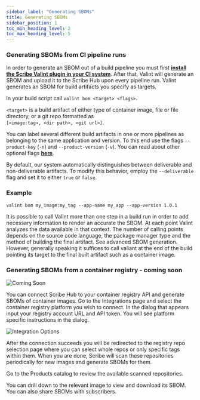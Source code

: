 ```yaml
---
sidebar_label: "Generating SBOMs"
title: Generating SBOMs
sidebar_position: 1
toc_min_heading_level: 2
toc_max_heading_level: 5
---
```


### Generating SBOMs from CI pipeline runs

In order to generate an SBOM out of a build pipeline you must first **[install the Scribe Valint plugin in your CI system](../integrating-scribe/ci-integrations/)**. After that, Valint will generate an SBOM and upload it to the Scribe Hub upon every pipeline run. Valint generates an SBOM for build artifacts you specify as targets. 

In your build script call `valint bom <target> <flags>`.

`<target>` is a build artifact of either type of container image, file or file directory, or a git repo formatted as  
`[<image:tag>, <dir path>, <git url>]`.  

You can label several different build artifacts in one or more pipelines as belonging to the same application and version. To this end use the flags `--product-key` (`-n`) and `--product-version` (`-v`). You can read about other optional flags **[here](../integrating-scribe/valint/command/valint_bom/#optional-flags)**.


By default, our system automatically distinguishes between deliverable and non-deliverable artifacts. To modify this behavior, employ the `--deliverable` flag and set it to either `true` or `false`.

### Example

```
valint bom my_image:my_tag --app-name my_app --app-version 1.0.1
```

It is possible to call Valint more than one step in a build run in order to add necessary information to render an accurate the SBOM. At each point Valint analyzes the data available in that context. The number of calling points depends on the source code language, the package manager type and the method of building the final artifact. See advanced SBOM generation. However, generally speaking it suffices to call valiant at the end of the build pointing its target to the final built artifact such as a container image.

### Generating SBOMs from a container registry - coming soon

<img src='../../../../img/help/coming-soon.jpg' alt='Coming Soon'/>

You can connect Scribe Hub to your container registry API and generate SBOMs of container images.
Go to the Integrations page and select the container registry platform you wish to connect. In the dialog that appears input your registry account URL and API token. You will see platform specific instructions in the dialog.

<img src='../../../../img/start/integrations-start.jpg' alt='Integration Options'/>

After the connection succeeds you will be redirected to the registry repo selection page where you can select whole repos or only specific tags within them. When you are done, Scribe will scan these repositories periodically for new images and generate SBOMs for them.  

Go to the Products catalog to review the available scanned repositories.  

You can drill down to the relevant image to view and download its SBOM. You can also share SBOMs with subscribers.

